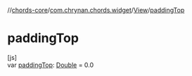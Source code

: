 //[chords-core](../../../index.md)/[com.chrynan.chords.widget](../index.md)/[View](index.md)/[paddingTop](padding-top.md)

# paddingTop

[js]\
var [paddingTop](padding-top.md): [Double](https://kotlinlang.org/api/latest/jvm/stdlib/kotlin/-double/index.html) = 0.0
